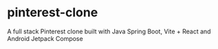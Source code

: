 # pinterest-clone
A full stack Pinterest clone built with Java Spring Boot, Vite + React and Android Jetpack Compose
